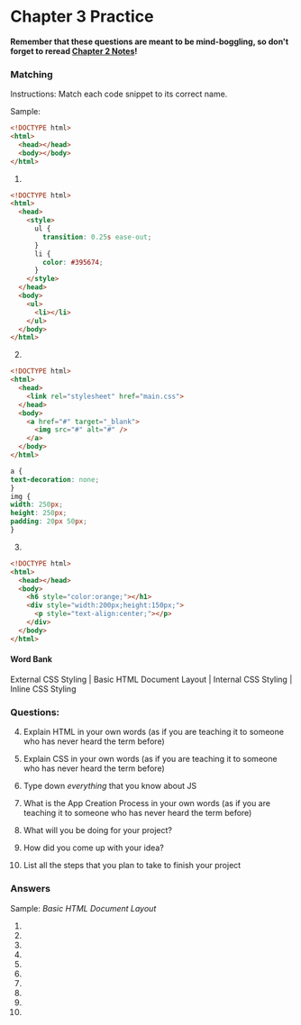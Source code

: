 # Chapter 3 Practice

**Remember that these questions are meant to be mind-boggling, so don't forget to reread [Chapter 2 Notes](https://github.com/ra-coding-club/chapter-2/wiki)!**

### Matching

Instructions: Match each code snippet to its correct name.

Sample: 
```` HTML 
<!DOCTYPE html>
<html>
  <head></head>
  <body></body>
</html>
````

1. 
```` HTML 
<!DOCTYPE html>
<html>
  <head>
    <style>
      ul {
        transition: 0.25s ease-out;
      }  
      li {
        color: #395674;
      }
    </style>
  </head>
  <body>
    <ul>
      <li></li>
    </ul>
  </body>
</html>
````

2. 
```` HTML
<!DOCTYPE html>
<html>
  <head>
    <link rel="stylesheet" href="main.css">
  </head>
  <body>
    <a href="#" target="_blank">
      <img src="#" alt="#" />
    </a>
  </body>
</html>
````
```` CSS
a {
text-decoration: none;
}
img {
width: 250px;
height: 250px;
padding: 20px 50px;
}
````
3. 
```` HTML
<!DOCTYPE html>
<html>
  <head></head>
  <body>
    <h6 style="color:orange;"></h1>
    <div style="width:200px;height:150px;">
      <p style="text-align:center;"></p>
    </div>
  </body>
</html>
````

#### Word Bank

External CSS Styling | Basic HTML Document Layout | Internal CSS Styling | Inline CSS Styling

### Questions:

4. Explain HTML in your own words (as if you are teaching it to someone who has never heard the term before)

5. Explain CSS in your own words (as if you are teaching it to someone who has never heard the term before)

6. Type down *everything* that you know about JS

7. What is the App Creation Process in your own words (as if you are teaching it to someone who has never heard the term before)

8. What will you be doing for your project?

9. How did you come up with your idea?

10. List all the steps that you plan to take to finish your project

### Answers

Sample: *Basic HTML Document Layout*

1. 

2. 

3. 

4. 

5. 

6. 

7. 

8. 

9. 

10. 
